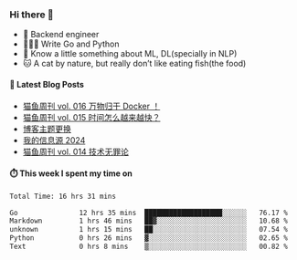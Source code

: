 ### Hi there 👋

- 🔧 Backend engineer
- 👨🏻‍💻 Write Go and Python
- 🔭 Know a little something about ML, DL(specially in NLP)
- 🐱 A cat by nature, but really don’t like eating fish(the food)

#### 📖 Latest Blog Posts
<!-- BLOG-POST-LIST:START -->
- [猫鱼周刊 vol. 016 万物归于 Docker ！](https://ameow.xyz/archives/weekly-016)
- [猫鱼周刊 vol. 015 时间怎么越来越快？](https://ameow.xyz/archives/weekly-015)
- [博客主题更换](https://ameow.xyz/archives/bo-ke-zhu-ti-geng-huan)
- [我的信息源 2024](https://ameow.xyz/archives/info-source-2024)
- [猫鱼周刊 vol. 014 技术无罪论](https://ameow.xyz/archives/weekly-014)
<!-- BLOG-POST-LIST:END -->

#### ⏱️ This week I spent my time on
<!--START_SECTION:waka-->

```txt
Total Time: 16 hrs 31 mins

Go               12 hrs 35 mins  ███████████████████░░░░░░   76.17 %
Markdown         1 hrs 46 mins   ██▓░░░░░░░░░░░░░░░░░░░░░░   10.68 %
unknown          1 hrs 15 mins   ██░░░░░░░░░░░░░░░░░░░░░░░   07.54 %
Python           0 hrs 26 mins   ▓░░░░░░░░░░░░░░░░░░░░░░░░   02.65 %
Text             0 hrs 8 mins    ▒░░░░░░░░░░░░░░░░░░░░░░░░   00.82 %
```

<!--END_SECTION:waka-->

<!--
**LeslieLeung/LeslieLeung** is a ✨ _special_ ✨ repository because its `README.md` (this file) appears on your GitHub profile.

Here are some ideas to get you started:

- 🔭 I’m currently working on ...
- 🌱 I’m currently learning ...
- 👯 I’m looking to collaborate on ...
- 🤔 I’m looking for help with ...
- 💬 Ask me about ...
- 📫 How to reach me: ...
- 😄 Pronouns: ...
- ⚡ Fun fact: ...
-->
